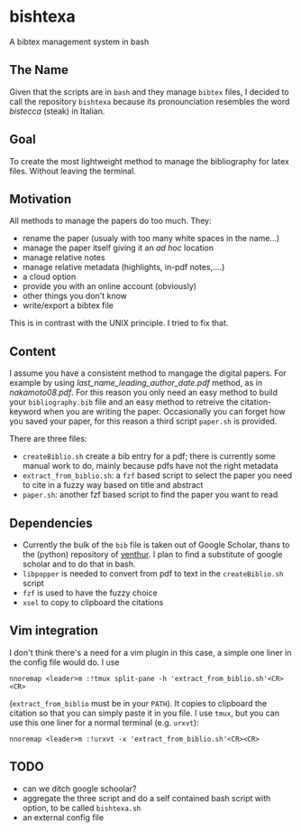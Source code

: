 # bishtexa
A bibtex management system in bash

## The Name
Given that the scripts are in `bash` and they manage `bibtex` files, I decided to call the repository `bishtexa` because its pronounciation resembles the word *bistecca* (steak) in Italian.

## Goal
To create the most lightweight method to manage the bibliography for latex files. Without leaving the terminal.

## Motivation
All methods to manage the papers do too much. They:
- rename the paper (usualy with too many white spaces in the name...)
- manage the paper itself giving it an *ad hoc* location
- manage relative notes
- manage relative metadata (highlights, in-pdf notes,....)
- a cloud option
- provide you with an online account (obviously)
- other things you don't know
- write/export a bibtex file

This is in contrast with the UNIX principle. I tried to fix that.

## Content
I assume you have a consistent method to mangage the digital papers. For example by using *last_name_leading_author_date.pdf* method, as in *nakamoto08.pdf*. For this reason you only need an easy method to build your `bibliography.bib` file and an easy method to retreive the citation-keyword when you are writing the paper. Occasionally you can forget how you saved your paper, for this reason a third script `paper.sh` is provided.

There are three files:
- `createBiblio.sh` create a bib entry for a pdf; there is currently some manual work to do, mainly because pdfs have not the right metadata
- `extract_from_biblio.sh`: a `fzf` based script to select the paper you need to cite in a fuzzy way based on title and abstract
- `paper.sh`: another fzf based script to find the paper you want to read

## Dependencies

- Currently the bulk of the `bib` file is taken out of Google Scholar, thans to the (python) repository of [venthur](https://github.com/venthur/gscholar). I plan to find a substitute of google scholar and to do that in bash.
- `libpopper` is needed to convert from pdf to text in the `createBiblio.sh` script
- `fzf` is used to have the fuzzy choice
- `xsel` to copy to clipboard the citations

## Vim integration
I don't think there's a need for a vim plugin in this case, a simple one liner in the config file would do. I use

```
nnoremap <leader>m :!tmux split-pane -h 'extract_from_biblio.sh'<CR><CR>
```

(`extract_from_biblio` must be in your `PATH`). It copies to clipboard the citation so that you can simply paste it in you file. I use `tmux`, but you can use this one liner for a normal terminal (e.g. `urxvt`):

```
nnoremap <leader>m :!urxvt -x 'extract_from_biblio.sh'<CR><CR>
```

## TODO
- can we ditch google schoolar?
- aggregate the three script and do a self contained bash script with option, to be called `bishtexa.sh`
- an external config file

